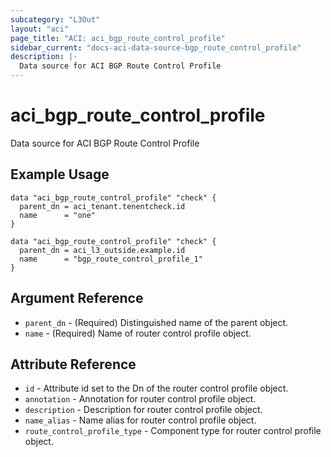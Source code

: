 ```yaml
---
subcategory: "L3Out"
layout: "aci"
page_title: "ACI: aci_bgp_route_control_profile"
sidebar_current: "docs-aci-data-source-bgp_route_control_profile"
description: |-
  Data source for ACI BGP Route Control Profile
---
```


# aci_bgp_route_control_profile

Data source for ACI BGP Route Control Profile

## Example Usage

```hcl
data "aci_bgp_route_control_profile" "check" {
  parent_dn = aci_tenant.tenentcheck.id
  name      = "one"
}

data "aci_bgp_route_control_profile" "check" {
  parent_dn = aci_l3_outside.example.id
  name      = "bgp_route_control_profile_1"
}
```

## Argument Reference

- `parent_dn` - (Required) Distinguished name of the parent object.
- `name` - (Required) Name of router control profile object.

## Attribute Reference

- `id` - Attribute id set to the Dn of the router control profile object.
- `annotation` - Annotation for router control profile object.
- `description` - Description for router control profile object.
- `name_alias` - Name alias for router control profile object.
- `route_control_profile_type` - Component type for router control profile object.
